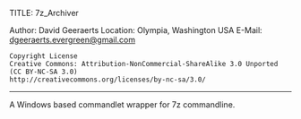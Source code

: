 TITLE: 7z_Archiver

Author:		David Geeraerts
Location:	Olympia, Washington USA
E-Mail:		dgeeraerts.evergreen@gmail.com

	Copyright License
 	Creative Commons: Attribution-NonCommercial-ShareAlike 3.0 Unported (CC BY-NC-SA 3.0)
 	http://creativecommons.org/licenses/by-nc-sa/3.0/
_______________________________________________________________________________


A Windows based commandlet wrapper for 7z commandline.

